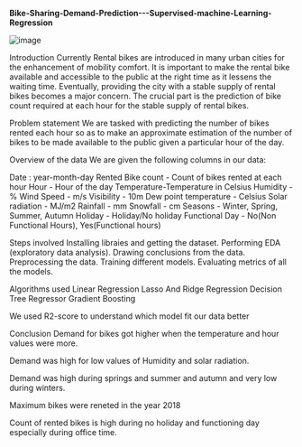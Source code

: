 
**Bike-Sharing-Demand-Prediction---Supervised-machine-Learning-Regression**  


![image](https://github.com/NikhilThorat0421/Bike-Sharing-Demand-Prediction/assets/141997610/e8bddafb-ee06-4389-a200-23eb1c34e8f8)


Introduction
Currently Rental bikes are introduced in many urban cities for the enhancement of mobility comfort. It is important to make the rental bike available and accessible to the public at the right time as it lessens the waiting time. Eventually, providing the city with a stable supply of rental bikes becomes a major concern. The crucial part is the prediction of bike count required at each hour for the stable supply of rental bikes.

Problem statement
We are tasked with predicting the number of bikes rented each hour so as to make an approximate estimation of the number of bikes to be made available to the public given a particular hour of the day.

Overview of the data
We are given the following columns in our data:

Date : year-month-day Rented Bike count - Count of bikes rented at each hour Hour - Hour of the day Temperature-Temperature in Celsius Humidity - % Wind Speed - m/s Visibility - 10m Dew point temperature - Celsius Solar radiation - MJ/m2 Rainfall - mm Snowfall - cm Seasons - Winter, Spring, Summer, Autumn Holiday - Holiday/No holiday Functional Day - No(Non Functional Hours), Yes(Functional hours)

Steps involved
Installing libraies and getting the dataset. Performing EDA (exploratory data analysis). Drawing conclusions from the data. Preprocessing the data. Training different models. Evaluating metrics of all the models.

Algorithms used
Linear Regression Lasso And Ridge Regression Decision Tree Regressor Gradient Boosting

We used R2-score to understand which model fit our data better

Conclusion
Demand for bikes got higher when the temperature and hour values were more.

Demand was high for low values of Humidity and solar radiation.

Demand was high during springs and summer and autumn and very low during winters.

Maximum bikes were reneted in the year 2018

Count of rented bikes is high during no holiday and functioning day especially during office time.

